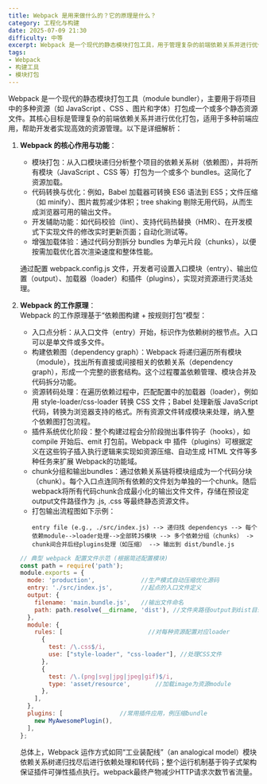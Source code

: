 ```yaml
---
title: Webpack 是用来做什么的？它的原理是什么？
category: 工程化与构建
date: 2025-07-09 21:30
difficulty: 中等
excerpt: Webpack 是一个现代的静态模块打包工具，用于管理复杂的前端依赖关系并进行优化打包。本文详细解析了其核心功能、工作流程和配置方法。
tags:
- Webpack
- 构建工具
- 模块打包
---
```

Webpack 是一个现代的静态模块打包工具（module bundler），主要用于将项目中的多种资源（如 JavaScript 、CSS 、图片和字体）打包成一个或多个静态资源文件。其核心目标是管理复杂的前端依赖关系并进行优化打包，适用于多种前端应用，帮助开发者实现高效的资源管理。以下是详细解析：

1. **Webpack 的核心作用与功能**：  
   - 模块打包：从入口模块递归分析整个项目的依赖关系树（依赖图），并将所有模块（JavaScript 、CSS 等）打包为一个或多个 bundles。这简化了资源加载。  
   - 代码转换与优化：例如，Babel 加载器可转换 ES6 语法到 ES5；文件压缩（如 minify）、图片裁剪减少体积；tree shaking 剔除无用代码，从而生成浏览器可用的输出文件。  
   - 开发辅助功能：如代码校验（lint）、支持代码热替换（HMR）、在开发模式下实现文件的修改实时更新页面；自动化测试等。  
   - 增强加载体验：通过代码分割拆分 bundles 为单元片段（chunks），以便按需加载优化首次渲染速度和整体性能。

   通过配置 webpack.config.js 文件，开发者可设置入口模块（entry）、输出位置（output）、加载器（loader）和插件（plugins），实现对资源进行灵活处理。

2. **Webpack 的工作原理**：  
   Webpack 的工作原理基于“依赖图构建 + 按规则打包”模型：

   - 入口点分析：从入口文件（entry）开始，标识作为依赖树的根节点。入口可以是单文件或多文件。  
   - 构建依赖图（dependency graph）：Webpack 将递归遍历所有模块（module），找出所有直接或间接相关的依赖关系（dependency graph），形成一个完整的嵌套结构。这个过程覆盖依赖管理、模块合并及代码拆分功能。  
   - 资源转码处理：在遍历依赖过程中，匹配配置中的加载器（loader），例如用 style-loader/css-loader 转换 CSS 文件；Babel 处理新版 JavaScript 代码，转换为浏览器支持的格式。所有资源文件转成模块来处理，纳入整个依赖图打包流程。  
   - 插件系统优化阶段：整个构建过程会分阶段抛出事件钩子（hooks），如 compile 开始后、emit 打包前。Webpack 中 插件（plugins）可根据定义在这些钩子插入执行逻辑来实现如资源压缩、自动生成 HTML 文件等多种任务来扩展 Webpack的功能域。  
   - chunk分组和输出bundles：通过依赖关系链将模块组成为一个代码分块（chunk）。每个入口点连同所有依赖的文件划为单独的一个chunk。随后 webpack将所有代码chunk合成最小化的输出文件文件，存储在预设定output文件路径作为 .js, .css 等最终静态资源文件。  
   - 打包输出流程图如下示例：
     ```text
     entry file (e.g., ./src/index.js) --> 递归找 dependencys --> 每个依赖module-->loader处理-->全部转JS模块 --> 多个依赖分组（chunks） -> chunk间合并后经plugins处理（如压缩） --> 输出到 dist/bundle.js
     ```

   ```javascript
   // 典型 webpack 配置文件示范 (根据简述配置模块)
   const path = require('path');
   module.exports = {
     mode: 'production',             //生产模式自动压缩优化源码
     entry: './src/index.js',        //起点的入口文件定义
     output: {                          
       filename: 'main.bundle.js',   //输出文件命名 
       path: path.resolve(__dirname, 'dist'), //文件夹路径output到dist目录下
     },
     module: {
       rules: [                        //对每种资源配置对应loader
         {
           test: /\.css$/i,
           use: ["style-loader", "css-loader"], //处理CSS文件
         },
         {
           test: /\.(png|svg|jpg|jpeg|gif)$/i,
           type: 'asset/resource',       //加载image为资源module
         },
       ],
     },
     plugins: [                //常用插件应用，例压缩bundle
       new MyAwesomePlugin(),
     ],
   };
   ```
   
   总体上，Webpack 运作方式如同“工业装配线”（an analogical model）模块依赖关系树递归找尽后进行依赖处理和转代码；整个运行机制基于钩子式架构保证插件可弹性插点执行。webpack最终产物减少HTTP请求次数节省流量。
